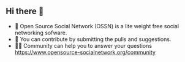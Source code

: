 ## Hi there 👋

- 🙋‍ Open Source Social Network (OSSN) is a lite weight free social networking sofware.
- 🙋‍ You can contribute by submitting the pulls and suggestions.
- 👩‍💻 Community can help you to answer your questions https://www.opensource-socialnetwork.org/community
